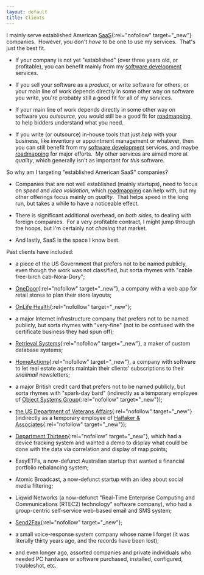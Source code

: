 ```yaml
---
layout: default
title: Clients
---
```


I mainly serve
established
American
[SaaS](https://en.wikipedia.org/wiki/Software_as_a_service){:rel="nofollow" target="_new"}
companies.&nbsp;
However, you don't _have_ to be one to use my services.&nbsp;
That's just the best fit.

- If your company is not yet "established"
(over three years old, or profitable),
you can benefit mainly from my
[software development](development) services.&nbsp;

- If you sell your software as a _product_,
or write software for others,
or your main line of work
depends directly in some other way
on software you write,
you're probably still a good fit for
all of my services.

- If your main line of work
depends directly in some other way
on software you _outsource_,
you would still be a good fit for
[roadmapping](roadmapping),
to help bidders understand what you need.

- If you write (or outsource) in-house tools
that just _help_ with your business,
like inventory or appointment management or whatever,
then you can still benefit from my
[software development](development) services,
and maybe [roadmapping](roadmapping) for major efforts.&nbsp;
My other services are aimed more at _quality_,
which generally isn't as important for _this_ software.

So why am I targeting "established American SaaS" companies?&nbsp;

- Companies that are not well established (mainly startups),
need to focus on _speed_ and _idea validation_,
which
[roadmapping](roadmapping)
can help with,
but my other offerings focus mainly on _quality_.&nbsp;
That helps speed in the long run,
but takes a while to have a noticeable effect.

- There is significant additional overhead,
on _both sides_, to
dealing with foreign companies.&nbsp;
For a very profitable contract,
I might jump through the hoops,
but I'm certainly not _chasing_ that market.

- And lastly, SaaS is the space I know best.

Past clients have included:

- a piece of the US Government that prefers not to be named publicly,
even though the work was not classified,
but sorta rhymes with "cable free-birch cab-Nora-Dory"<!--,
who needed help with data guards features,
testing tools, and
general software quality,
in Ruby, Python, and C,
and mentoring junior developers-->;

- [OneDoor](https://onedoor.com/){:rel="nofollow" target="_new"},
a company with a <!-- Ruby on Rails --> web app for
retail stores to plan their store layouts<!--,
who needed help speeding up their database-->;

- [OnLife Health](https://www.onlifehealth.com/){:rel="nofollow" target="_new"}<!--,
who was adding features to
the section of their Ruby on Rails portal used by coaches-->;

- a major Internet infrastructure company that prefers not to be named publicly,
but sorta rhymes with "very-fine"
(not to be confused with the certificate business they had spun off)<!--,
who was experimenting with moving storage from MySQL or PostgreSQL
to Riak or some other such sharded system,
for a Ruby on Rails system
to allow people to create their own endpoints for online services,
and split it into API and UI halves-->;

- [Retrieval Systems](https://www.retrievalsystems.com/){:rel="nofollow" target="_new"},
a maker of custom database systems<!--,
who wanted Ruby on Rails administrative interfaces to the databases-->;

- [HomeActions](https://www.retrievalsystems.com/){:rel="nofollow" target="_new"},
a company with <!-- Ruby on Rails --> software to let
real estate agents maintain
their clients' subscriptions to their _snailmail_ newsletters;

- a major British credit card that prefers not to be named publicly,
but sorta rhymes with "spark-day bard"
(indirectly as a temporary employee of
[Object Systems Group](http://osgcorp.com/){:rel="nofollow" target="_new"})<!--,
which was putting up England's first Daily Deals site (now defunct)
in Ruby on Rails-->;

- [the US Department of Veterans Affairs](https://www.va.gov/){:rel="nofollow" target="_new"}
(indirectly as a temporary employee of
[Halfaker & Associates](https://www.halfaker.com/){:rel="nofollow" target="_new"})<!--,
which was putting up an event planning system in Ruby on Rails,
including ways for attendees to
choose and track which sessions to attend, and network with others-->;

- [Department Thirteen](http://www.department13.com/){:rel="nofollow" target="_new"},
which had a device tracking system and wanted a demo to display
what could be done with the data via correlation and display of map points<!--,
which I did in JavaScript and HTML5,
with Ruby to convert a SQL data dump into JS-->;

- EasyETFs, a now-defunct Australian startup that wanted
a financial portfolio rebalancing system<!--,
which I did in Ruby on Rails-->;

- Atomic Broadcast, a now-defunct startup with an idea about social media filtering<!--,
for which I did a brief test-drive (just retrieving tweets) in Ruby on Rails-->;

- Liqwid Networks (a now-defunct "Real-Time Enterprise Computing and Communications (RTEC2) technology" software company),
who had a group-centric self-service web-based
email and SMS system<!-- in Python,
for which I roadmapped and implemented features,
housed the server for a while,
and interfaced with an overseas company trying to integrate it into
their project management software product-->;

- [Send2Fax](http://www.send2fax.com/){:rel="nofollow" target="_new"}<!--,
who needed a program to initialize fax boards, which I did in C -->;

- a small voice-response system company whose name I forget
(it was literally thirty years ago, and the records have been lost)<!--,
who needed refactoring, bugfixing, and adding features, in C-->;

- and even longer ago, assorted companies and private individuals who needed
PC hardware or software purchased, installed, configured, troubleshot, etc.
